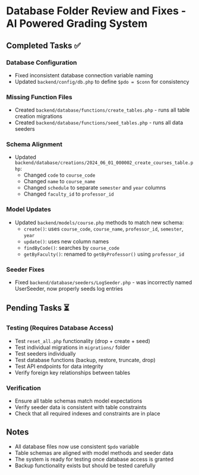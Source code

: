 # Database Folder Review and Fixes - AI Powered Grading System

## Completed Tasks ✅

### Database Configuration
- Fixed inconsistent database connection variable naming
- Updated `backend/config/db.php` to define `$pdo = $conn` for consistency

### Missing Function Files
- Created `backend/database/functions/create_tables.php` - runs all table creation migrations
- Created `backend/database/functions/seed_tables.php` - runs all data seeders

### Schema Alignment
- Updated `backend/database/creations/2024_06_01_000002_create_courses_table.php`:
  - Changed `code` to `course_code`
  - Changed `name` to `course_name`
  - Changed `schedule` to separate `semester` and `year` columns
  - Changed `faculty_id` to `professor_id`

### Model Updates
- Updated `backend/models/course.php` methods to match new schema:
  - `create()`: uses `course_code`, `course_name`, `professor_id`, `semester`, `year`
  - `update()`: uses new column names
  - `findByCode()`: searches by `course_code`
  - `getByFaculty()`: renamed to `getByProfessor()` using `professor_id`

### Seeder Fixes
- Fixed `backend/database/seeders/LogSeeder.php` - was incorrectly named UserSeeder, now properly seeds log entries

## Pending Tasks ⏳

### Testing (Requires Database Access)
- Test `reset_all.php` functionality (drop + create + seed)
- Test individual migrations in `migrations/` folder
- Test seeders individually
- Test database functions (backup, restore, truncate, drop)
- Test API endpoints for data integrity
- Verify foreign key relationships between tables

### Verification
- Ensure all table schemas match model expectations
- Verify seeder data is consistent with table constraints
- Check that all required indexes and constraints are in place

## Notes
- All database files now use consistent `$pdo` variable
- Table schemas are aligned with model methods and seeder data
- The system is ready for testing once database access is granted
- Backup functionality exists but should be tested carefully
